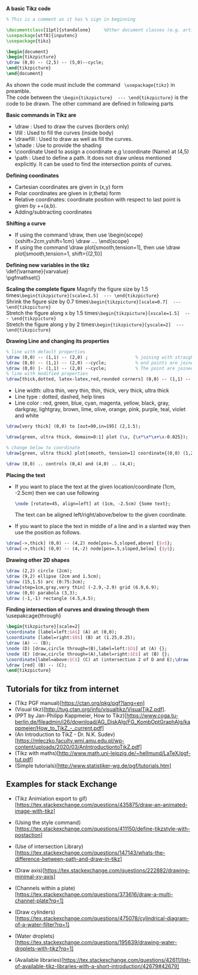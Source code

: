 **A basic Tikz code**
```tex
% This is a comment as it has % sign in beginning 

\documentclass[11pt]{standalone}     %Other document classes (e.g. article, book, etc) can also be used.
\usepackage[utf8]{inputenc}
\usepackage{tikz}

\begin{document}
\begin{tikzpicture}
\draw (0,0) -- (2,5) -- (5,0)--cycle;
\end{tikzpicture}
\end{document}
```

As shown the code must include the command ``` \usepackage{tikz}``` in preamble.  
The code between the ```\begin{tikzpicture}  --- \end{tikzpicture}``` is the code to be drawn.
The other command are defined in following parts

**Basic commands in Tikz are**
* \draw  : Used to draw the curves (borders only)
* \fill  : Used to fill the curves (inside body)
* \drawfill : Used to draw as well as fill the curves.
* \shade : Use to provide the shading 
* \coordinate Used to assign a coordinate e.g  \coordinate (Name) at (4,5)
* \path : Used to define a path. It does not draw unless mentioned explicitly. It can be used to find the intersection points of curves.


**Defining coordinates**
* Cartesian coordinates are given in (x,y) form
* Polar coordinates are given in (r,theta) form
* Relative coordinates: coordinate position with respect to last point is given by ++(a,b).
* Adding/subtracting coordinates

**Shifting a curve**
* If using the command \draw, then use  \begin{scope}{xshift=2cm,yshift=1cm}   \draw .... \end{scope}  
* If using the command \draw plot[smooth,tension=1], then use \draw plot[smooth,tension=1, shift={(2,1)}]



**Defining new variables in the tikz**  
\def{\varname}{varvalue}  
\pgfmathset{}



**Scaling the complete figure**
Magnify the figure size by 1.5 times```\begin{tikzpicture}[scale=1.5]  --- \end{tikzpicture}```   
Shrink the figure size by  0.7 times```\begin{tikzpicture}[scale=0.7]  --- \end{tikzpicture}```  
Stretch the figure along x by 1.5 times```\begin{tikzpicture}[xscale=1.5]  --- \end{tikzpicture}```  
Stretch the figure along y by 2 times```\begin{tikzpicture}[yscale=2]  --- \end{tikzpicture}```  

**Drawing Line and changing its properties**
```tex
% line with default properties
\draw (0,0) -- (1,1) -- (2,0) ;                  % joining with straight lines
\draw (0,0) -- (1,1) -- (2,0) --cycle;           % end points are joined using 'cycle'
\draw (0,0) |- (1,1) -- (2,0) --cycle;           % The point are joined using the L-path following the grids.
% line with modified properties
\draw[thick,dotted, latex-latex,red,rounded corners] (0,0) -- (1,1) -- (2,0) ;  
```

* Line width: ultra thin, very thin, thin, thick, very thick, ultra thick
* Line type : dotted, dashed, help lines
* Line color : red, green, blue, cyan, magenta, yellow, black, gray, darkgray, lightgray, brown, lime, olive, orange, pink, purple, teal, violet and white

```tex
\draw[very thick] (0,0) to [out=90,in=195] (2,1.5);
```

```tex
\draw[green, ultra thick, domain=0:1] plot (\x, {\x*\x*\x+\x-0.025});
```

```tex
% change below to coordinate
\draw[green, ultra thick] plot[smooth, tension=1] coordinate{(0,0) (1,2) (3,1) (5,7) (6,1)};
```

```tex
\draw (0,0) .. controls (0,4) and (4,0) .. (4,4);
```


**Placing the text**
* If you want to place the text at the given location/coordinate (1cm, -2.5cm) then we can use following  
  ```tex 
  \node [rotate=45, align=left] at (1cm, -2.5cm) {Some text}; 
  ```
  The text can be aligned left/right/above/below to the given coordinate. 
  
* If you want to place the text in middle of a line and in a slanted way then use the position as follows.
```tex
\draw[->,thick] (0,0) -- (4,2) node[pos=.5,sloped,above] {$x$};
\draw[->,thick] (0,0) -- (4,-2) node[pos=.5,sloped,below] {$y$};
```


**Drawing other 2D shapes**
```tex
\draw (2,2) circle (2cm);     
\draw (9,2) ellipse (2cm and 1.5cm);
\draw (15,1.5) arc (0:75:3cm);
\draw[step=1cm,gray,very thin] (-2.9,-2.9) grid (6.9,6.9);
\draw (0,0) parabola (3,3);
\draw (-1,-1) rectangle (4.5,4.5);
```


**Finding intersection of curves and drawing through them**
\usepakcage{through}
```tex 
\begin{tikzpicture}[scale=2]
\coordinate [label=left:$A$] (A) at (0,0);
\coordinate [label=right:$B$] (B) at (1.25,0.25);
\draw (A) -- (B);
\node (D) [draw,circle through=(B),label=left:$D$] at (A) {};
\node (E) [draw,circle through=(A),label=right:$E$] at (B) {};
\coordinate[label=above:$C$] (C) at (intersection 2 of D and E);\draw [red] (A) -- (C);
\draw [red] (B) -- (C);
\end{tikzpicture}
```


## Tutorials for tikz from internet 

* (Tikz PGF manual)[https://ctan.org/pkg/pgf?lang=en]
* (Visual tikz)[http://tug.ctan.org/info/visualtikz/VisualTikZ.pdf].               
* (PPT by Jan-Philipp Kappmeier, How to Tikz)[https://www.coga.tu-berlin.de/fileadmin/i26/download/AG_DiskAlg/FG_KombOptGraphAlg/kappmeier/How_to_TikZ_-_current.pdf]                
* (An Introduction to TikZ - Dr. N.K. Sudev)[https://mleczko.faculty.wmi.amu.edu.pl/wp-content/uploads/2020/03/AnIntroductiontoTikZ.pdf]
* (Tikz with maths)[http://www.math.uni-leipzig.de/~hellmund/LaTeX/pgf-tut.pdf]
* (Simple tutorials)[http://www.statistiker-wg.de/pgf/tutorials.htm]  
                
                
## Examples for stack Exchange                
* (Tikz Animiation export to gif)[https://tex.stackexchange.com/questions/435875/draw-an-animated-image-with-tikz]  
* (Using the style command)[https://tex.stackexchange.com/questions/411150/define-tikzstyle-with-postaction]  
* (Use of intersection Library)[https://tex.stackexchange.com/questions/147143/whats-the-difference-between-path-and-draw-in-tikz]  
* (Draw axis)[https://tex.stackexchange.com/questions/222882/drawing-minimal-xy-axis]
* (Channels within a plate)[https://tex.stackexchange.com/questions/373616/draw-a-multi-channel-plate?rq=1]
* (Draw cylinders)[https://tex.stackexchange.com/questions/475078/cylindrical-diagram-of-a-water-filter?rq=1]
* (Water droplets)[https://tex.stackexchange.com/questions/195639/drawing-water-droplets-with-tikz?rq=1]


* (Available libraries)[https://tex.stackexchange.com/questions/42611/list-of-available-tikz-libraries-with-a-short-introduction/42679#42679]
